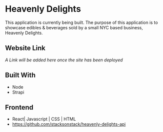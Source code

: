 # Heavenly Delights

This application is currently being built. The purpose of this application is to showcase edibles & beverages sold by a small NYC based business, Heavenly Delights. 

## Website Link

*A Link will be added here once the site has been deployed*

## Built With
- Node
- Strapi 

## Frontend
- React| Javascript | CSS | HTML 
- https://github.com/stacksonstack/heavenly-delights-api
